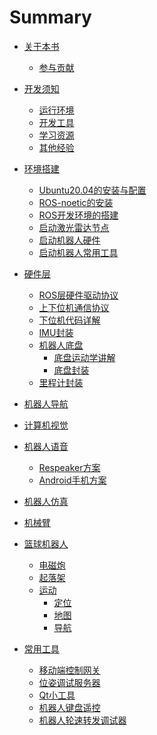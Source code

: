 # Summary
- [关于本书](./关于本书/index.md)
    - [参与贡献](./关于本书/参与贡献.md)

- [开发须知](./开发须知/index.md)
    - [运行环境](./开发须知/运行环境.md)
    - [开发工具](./开发须知/开发工具.md)
    - [学习资源](./开发须知/学习资源.md)
    - [其他经验](./开发须知/其他经验.md)

- [环境搭建]()
    - [Ubuntu20.04的安装与配置](./环境部署/Ubuntu%2020.04的安装与配置.md)
    - [ROS-noetic的安装](./环境部署/ROS%20noetic%20的安装.md)
    - [ROS开发环境的搭建](./环境部署/ROS%20开发环境的搭建.md)
    - [启动激光雷达节点](./环境部署/启动激光雷达节点.md)
    - [启动机器人硬件](./环境部署/启动机器人硬件.md)
    - [启动机器人常用工具](./环境部署/启动机器人常用工具.md)

- [硬件层](./硬件层/index.md)
    - [ROS层硬件驱动协议](./硬件层/硬件驱动协议.md)
    - [上下位机通信协议]()
    - [下位机代码详解]()
    - [IMU封装]()
    - [机器人底盘]()
        - [底盘运动学讲解]()
        - [底盘封装](./硬件层/机器人底盘/底盘封装.md)
    - [里程计封装]()


- [机器人导航]()
- [计算机视觉]()
- [机器人语音]()
    - [Respeaker方案]()
    - [Android手机方案]()


- [机器人仿真]()
- [机械臂]()
- [篮球机器人]()
    - [电磁炮]()
    - [起落架]()
    - [运动]()
        - [定位]()
        - [地图]()
        - [导航]()

- [常用工具]()
    - [移动端控制网关]()
    - [位姿调试服务器]()
    - [Qt小工具]()
    - [机器人键盘遥控]()
    - [机器人轮速转发调试器]()


